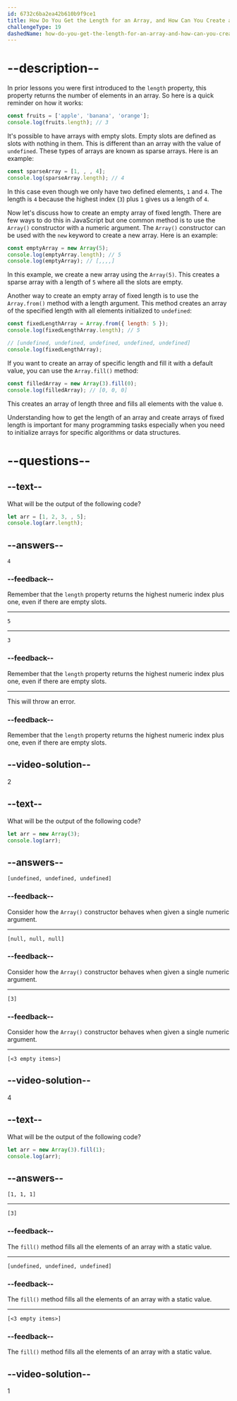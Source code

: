 ```yaml
---
id: 6732c6ba2ea42b610b9f9ce1
title: How Do You Get the Length for an Array, and How Can You Create an Empty Array of Fixed Length?
challengeType: 19
dashedName: how-do-you-get-the-length-for-an-array-and-how-can-you-create-an-empty-array-of-fixed-length
---
```


# --description--

In prior lessons you were first introduced to the `length` property, this property returns the number of elements in an array. So here is a quick reminder on how it works:

```js
const fruits = ['apple', 'banana', 'orange'];
console.log(fruits.length); // 3
```

It's possible to have arrays with empty slots. Empty slots are defined as slots with nothing in them. This is different than an array with the value of `undefined`. These types of arrays are known as sparse arrays. Here is an example:

```js
const sparseArray = [1, , , 4];
console.log(sparseArray.length); // 4
```

In this case even though we only have two defined elements, `1` and `4`. The length is `4` because the highest index (`3`) plus `1` gives us a length of `4`.

Now let's discuss how to create an empty array of fixed length. There are few ways to do this in JavaScript but one common method is to use the `Array()` constructor with a numeric argument. The `Array()` constructor can be used with the `new` keyword to create a new array. Here is an example:

```js
const emptyArray = new Array(5);
console.log(emptyArray.length); // 5
console.log(emptyArray); // [,,,,]
```

In this example, we create a new array using the `Array(5)`. This creates a sparse array with a length of `5` where all the slots are empty.

Another way to create an empty array of fixed length is to use the `Array.from()` method with a length argument. This method creates an array of the specified length with all elements initialized to `undefined`:

```js
const fixedLengthArray = Array.from({ length: 5 });
console.log(fixedLengthArray.length); // 5

// [undefined, undefined, undefined, undefined, undefined]
console.log(fixedLengthArray);
```

If you want to create an array of specific length and fill it with a default value, you can use the `Array.fill()` method:

```js
const filledArray = new Array(3).fill(0);
console.log(filledArray); // [0, 0, 0]
```

This creates an array of length three and fills all elements with the value `0`.

Understanding how to get the length of an array and create arrays of fixed length is important for many programming tasks especially when you need to initialize arrays for specific algorithms or data structures.

# --questions--

## --text--

What will be the output of the following code?

```js
let arr = [1, 2, 3, , 5];
console.log(arr.length);
```

## --answers--

`4`

### --feedback--

Remember that the `length` property returns the highest numeric index plus one, even if there are empty slots.

---

`5`

---

`3`

### --feedback--

Remember that the `length` property returns the highest numeric index plus one, even if there are empty slots.

---

This will throw an error.

### --feedback--

Remember that the `length` property returns the highest numeric index plus one, even if there are empty slots.

## --video-solution--

2

## --text--

What will be the output of the following code?

```js
let arr = new Array(3);
console.log(arr);
```

## --answers--

`[undefined, undefined, undefined]`

### --feedback--

Consider how the `Array()` constructor behaves when given a single numeric argument.

---

`[null, null, null]`

### --feedback--

Consider how the `Array()` constructor behaves when given a single numeric argument.

---

`[3]`

### --feedback--

Consider how the `Array()` constructor behaves when given a single numeric argument.

---

`[<3 empty items>]`

## --video-solution--

4

## --text--

What will be the output of the following code?

```js
let arr = new Array(3).fill(1);
console.log(arr);
```

## --answers--

`[1, 1, 1]`

---

`[3]`

### --feedback--

The `fill()` method fills all the elements of an array with a static value.

---

`[undefined, undefined, undefined]`

### --feedback--

The `fill()` method fills all the elements of an array with a static value.

---

`[<3 empty items>]`

### --feedback--

The `fill()` method fills all the elements of an array with a static value.

## --video-solution--

1
